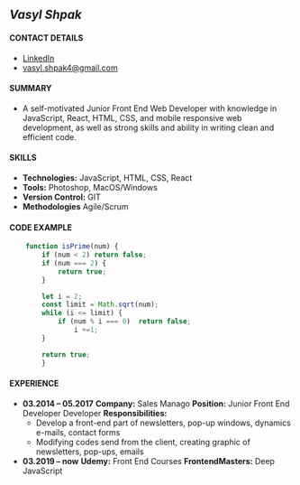 ## *Vasyl Shpak*

#### CONTACT DETAILS
* [LinkedIn](https://www.linkedin.com/in/vasyl-shpak-32b706149/)
* vasyl.shpak4@gmail.com

#### SUMMARY
* A self-motivated Junior Front End Web Developer with knowledge in
JavaScript, React, HTML, CSS, and mobile responsive web development, as well as strong skills and ability in writing clean and efficient code.

#### SKILLS
* **Technologies:** JavaScript, HTML, CSS, React
* **Tools:** Photoshop, MacOS/Windows
* **Version Control:** GIT
* **Methodologies** Agile/Scrum

#### CODE EXAMPLE
```javascript
    function isPrime(num) {
        if (num < 2) return false;
        if (num === 2) {
            return true;
        }

        let i = 2;
        const limit = Math.sqrt(num);
        while (i <= limit) {
            if (num % i === 0)  return false;
                i +=1;
        }

        return true;
        }
```
#### EXPERIENCE

* **03.2014 – 05.2017**
    **Company:** Sales Manago
	**Position:** Junior Front End Developer Developer
	**Responsibilities:**
	* Develop a front-end part of newsletters, pop-up windows, dynamics e-mails, contact forms
    * Modifying codes send from the client, creating graphic of newsletters, pop-ups, emails
* **03.2019 – now**
    **Udemy:** Front End Courses
    **FrontendMasters:** Deep JavaScript